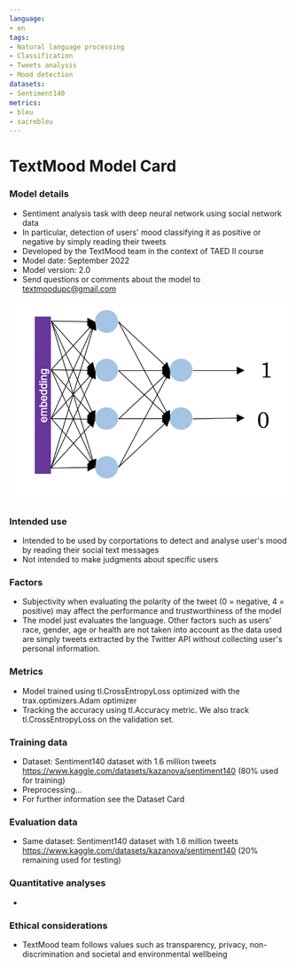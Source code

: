 ```yaml
---
language:
- en
tags:
- Natural language processing
- Classification
- Tweets analysis
- Mood detection
datasets:
- Sentiment140
metrics:
- bleu
- sacrebleu
---
```

# TextMood Model Card

### Model details
* Sentiment analysis task with deep neural network using social network data
* In particular, detection of users' mood classifying it as positive or negative by simply reading their tweets
* Developed by the TextMood team in the context of TAED II course
* Model date: September 2022
* Model version: 2.0
* Send questions or comments about the model to textmoodupc@gmail.com

![Model architecture](./static/nn.jpg)

### Intended use
* Intended to be used by corportations to detect and analyse user's mood by reading their social text messages
* Not intended to make judgments about specific users
### Factors
* Subjectivity when evaluating the polarity of the tweet (0 = negative, 4 = positive) may affect the performance and trustworthiness of the model
* The model just evaluates the language. Other factors such as users' race, gender, age or health are not taken into account as the data used are simply tweets extracted by the Twitter API without collecting user's personal information.
### Metrics
* Model trained using tl.CrossEntropyLoss optimized with the trax.optimizers.Adam optimizer
* Tracking the accuracy using tl.Accuracy metric. We also track tl.CrossEntropyLoss on the validation set.
### Training data
* Dataset: Sentiment140 dataset with 1.6 million tweets https://www.kaggle.com/datasets/kazanova/sentiment140 (80% used for training)
* Preprocessing...
* For further information see the Dataset Card
### Evaluation data
* Same dataset: Sentiment140 dataset with 1.6 million tweets https://www.kaggle.com/datasets/kazanova/sentiment140 (20% remaining used for testing)
### Quantitative analyses
*
### Ethical considerations
* TextMood team follows values such as transparency, privacy, non-discrimination and societal and environmental wellbeing
